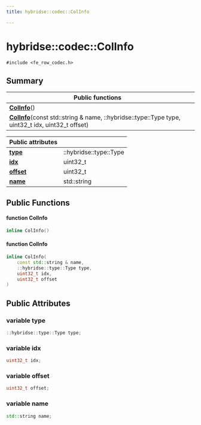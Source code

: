 ```yaml
---
title: hybridse::codec::ColInfo

---
```

# hybridse::codec::ColInfo



`#include <fe_row_codec.h>`

## Summary


|  Public functions|            |
| -------------- | -------------- |
|**[ColInfo](/hybridse/usage/api/c++/Classes/structhybridse_1_1codec_1_1_col_info.md#function-colinfo)**()|  |
|**[ColInfo](/hybridse/usage/api/c++/Classes/structhybridse_1_1codec_1_1_col_info.md#function-colinfo)**(const std::string & name, ::hybridse::type::Type type, uint32_t idx, uint32_t offset)|  |



| **Public attributes**|    |
| -------------- | -------------- |
| **[type](/hybridse/usage/api/c++/Classes/structhybridse_1_1codec_1_1_col_info.md#variable-type)**| ::hybridse::type::Type  |
| **[idx](/hybridse/usage/api/c++/Classes/structhybridse_1_1codec_1_1_col_info.md#variable-idx)**| uint32_t  |
| **[offset](/hybridse/usage/api/c++/Classes/structhybridse_1_1codec_1_1_col_info.md#variable-offset)**| uint32_t  |
| **[name](/hybridse/usage/api/c++/Classes/structhybridse_1_1codec_1_1_col_info.md#variable-name)**| std::string  |

## Public Functions

#### function ColInfo

```cpp
inline ColInfo()
```


#### function ColInfo

```cpp
inline ColInfo(
    const std::string & name,
    ::hybridse::type::Type type,
    uint32_t idx,
    uint32_t offset
)
```


## Public Attributes

### variable type

```cpp
::hybridse::type::Type type;
```


### variable idx

```cpp
uint32_t idx;
```


### variable offset

```cpp
uint32_t offset;
```


### variable name

```cpp
std::string name;
```


